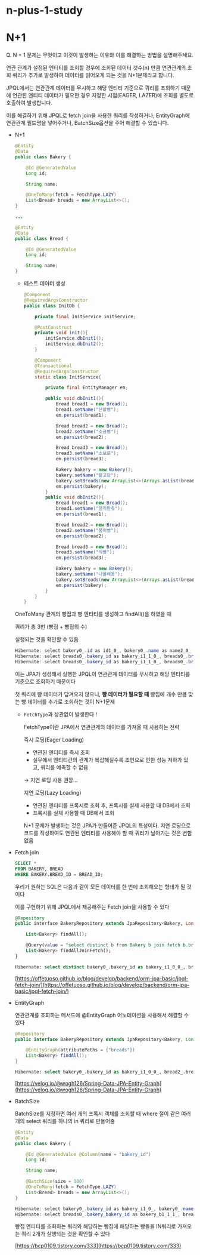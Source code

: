 # n-plus-1-study

# N+1

Q. N + 1 문제는 무엇이고 이것이 발생하는 이유와 이를 해결하는 방법을 설명해주세요.

연관 관계가 설정된 엔티티를 조회할 경우에 조회된 데이터 갯수(n) 만큼 연관관계의 조회 쿼리가 추가로 발생하여 데이터를 읽어오게 되는 것을 N+1문제라고 합니다.

JPQL에서는 연관관계 데이터를 무시하고 해당 엔티티 기준으로 쿼리를 조회하기 때문에 연관된 엔티티 데이터가 필요한 경우 지정한 시점(EAGER, LAZER)에 조회를 별도로 호출하여 발생합니다.

이를 해결하기 위해 JPQL로 fetch join을 사용한 쿼리를 작성하거나,  EntityGraph에 연관관계 필드명을 넣어주거나, BatchSize옵션을 주어 해결할 수 있습니다.

- N+1
    
    ```java
    @Entity
    @Data
    public class Bakery {
    
        @Id @GeneratedValue
        Long id;
    
        String name;
    
        @OneToMany(fetch = FetchType.LAZY)
        List<Bread> breads = new ArrayList<>();
    }
    
    ...
    
    @Entity
    @Data
    public class Bread {
    
        @Id @GeneratedValue
        Long id;
    
        String name;
    }
    ```
    
    - 테스트 데이터 생성
        
        ```java
        @Component
        @RequiredArgsConstructor
        public class InitDb {
        
            private final InitService initService;
        
            @PostConstruct
            private void init(){
                initService.dbInit1();
                initService.dbInit2();
            }
        
            @Component
            @Transactional
            @RequiredArgsConstructor
            static class InitService{
        
                private final EntityManager em;
        
                public void dbInit1(){
                    Bread bread1 = new Bread();
                    bread1.setName("단팥빵");
                    em.persist(bread1);
        
                    Bread bread2 = new Bread();
                    bread2.setName("소금빵");
                    em.persist(bread2);
        
                    Bread bread3 = new Bread();
                    bread3.setName("소보로");
                    em.persist(bread3);
        
                    Bakery bakery = new Bakery();
                    bakery.setName("팥고당");
                    bakery.setBreads(new ArrayList<>(Arrays.asList(bread1, bread2, bread3)));
                    em.persist(bakery);
                }
                public void dbInit2(){
                    Bread bread1 = new Bread();
                    bread1.setName("델리만쥬");
                    em.persist(bread1);
        
                    Bread bread2 = new Bread();
                    bread2.setName("붕어빵");
                    em.persist(bread2);
        
                    Bread bread3 = new Bread();
                    bread3.setName("식빵");
                    em.persist(bread3);
        
                    Bakery bakery = new Bakery();
                    bakery.setName("나폴레옹");
                    bakery.setBreads(new ArrayList<>(Arrays.asList(bread1, bread2, bread3)));
                    em.persist(bakery);
                }
            }
        }
        ```
        
    
    OneToMany 관계의 빵집과 빵 엔티티를 생성하고 findAll()을 하였을 때 
    
    쿼리가 총 3번 (빵집 + 빵집의 수)
    
    실행되는 것을 확인할 수 있음
    
    ```java
    Hibernate: select bakery0_.id as id1_0_, bakery0_.name as name2_0_ from bakery bakery0_
    Hibernate: select breads0_.bakery_id as bakery_i1_1_0_, breads0_.breads_id as breads_i2_1_0_, bread1_.id as id1_2_1_, bread1_.name as name2_2_1_ from bakery_breads breads0_ inner join bread bread1_ on breads0_.breads_id=bread1_.id where breads0_.bakery_id=?
    Hibernate: select breads0_.bakery_id as bakery_i1_1_0_, breads0_.breads_id as breads_i2_1_0_, bread1_.id as id1_2_1_, bread1_.name as name2_2_1_ from bakery_breads breads0_ inner join bread bread1_ on breads0_.breads_id=bread1_.id where breads0_.bakery_id=?
    ```
    
    이는 JPA가 생성해서 실행한 JPQL이 연관관계 데이터를 무시하고 해당 엔티티를 기준으로 조회하기 때문이다
    
    첫 쿼리에 빵 데이터가 담겨오지 않으니, **빵 데이터가 필요할 때** 빵집에 개수 만큼 맞는 빵 데이터를 추가로 조회하는 것이 N+1문제  
    
    - `FetchType`과 상관없이 발생한다 !
        
        FetchType이란 JPA에서 연관관계의 데이터를 가져올 때 사용하는 전략
        
        즉시 로딩(Eager Loading)
        
        - 연관된 엔티티를 즉시 조회
        - 실무에서 엔티티간의 관계가 복잡해질수록 조인으로 인한 성능 저하가 있고, 쿼리를 예측할 수 없음
        
        → 지연 로딩 사용 권장…
        
        지연 로딩(Lazy Loading)
        
        - 연관된 엔티티를 프록시로 조회 후, 프록시를 실제 사용할 때 DB에서 조회
        - 프록시를 실제 사용할 때 DB에서 조회
        
        N+1 문제가 발생하는 것은 JPA가 만들어준 JPQL의 특성이다. 지연 로딩으로 코드를 작성하여도 연관된 엔티티를 사용해야 할 때 쿼리가 날아가는 것은 변함없음
        
- Fetch join
    
    ```sql
    SELECT * 
    FROM BAKERY, BREAD
    WHERE BAKERY.BREAD_ID = BREAD_ID;
    ```
    
    우리가 원하는 SQL은 다음과 같이 모든 데이터를 한 번에 조회해오는 형태가 될 것이다
    
    이를 구현하기 위해 JPQL에서 제공해주는 Fetch join을 사용할 수 있다
    
    ```sql
    @Repository
    public interface BakeryRepository extends JpaRepository<Bakery, Long> {
    
        List<Bakery> findAll();
    
        @Query(value = "select distinct b from Bakery b join fetch b.breads")
        List<Bakery> findAllJoinFetch();
    }
    ```
    
    ```sql
    Hibernate: select distinct bakery0_.bakery_id as bakery_i1_0_0_, bread2_.bread_id as bread_id1_2_1_, bakery0_.name as name2_0_0_, bread2_.name as name2_2_1_, breads1_.bakery_bakery_id as bakery_b1_1_0__, breads1_.breads_bread_id as breads_b2_1_0__ from bakery bakery0_ inner join bakery_breads breads1_ on bakery0_.bakery_id=breads1_.bakery_bakery_id inner join bread bread2_ on breads1_.breads_bread_id=bread2_.bread_id
    ```
    
    [https://offetuoso.github.io/blog/develop/backend/orm-jpa-basic/jpql-fetch-join/](https://offetuoso.github.io/blog/develop/backend/orm-jpa-basic/jpql-fetch-join/)
    
- EntityGraph
    
    연관관계를 조회하는 메서드에 @EntityGraph 어노테이션을 사용해서 해결할 수 있다
    
    ```java
    @Repository
    public interface BakeryRepository extends JpaRepository<Bakery, Long> {
    
        @EntityGraph(attributePaths = {"breads"})
        List<Bakery> findAll();
    }
    ```
    
    ```sql
    Hibernate: select bakery0_.bakery_id as bakery_i1_0_0_, bread2_.bread_id as bread_id1_2_1_, bakery0_.name as name2_0_0_, bread2_.name as name2_2_1_, breads1_.bakery_bakery_id as bakery_b1_1_0__, breads1_.breads_bread_id as breads_b2_1_0__ from bakery bakery0_ left outer join bakery_breads breads1_ on bakery0_.bakery_id=breads1_.bakery_bakery_id left outer join bread bread2_ on breads1_.breads_bread_id=bread2_.bread_id
    ```
    
    [https://velog.io/@wogh126/Spring-Data-JPA-Entity-Graph](https://velog.io/@wogh126/Spring-Data-JPA-Entity-Graph)
    
- BatchSize
    
    BatchSize를 지정하면 여러 개의 프록시 객체를 조회할 때 where 절이 같은 여러 개의 select 쿼리를 하나의 in 쿼리로 만들어줌 
    
    ```java
    @Entity
    @Data
    public class Bakery {
    
        @Id @GeneratedValue @Column(name = "bakery_id")
        Long id;
    
        String name;
    
        @BatchSize(size = 100)
        @OneToMany(fetch = FetchType.LAZY)
        List<Bread> breads = new ArrayList<>();
    }
    ```
    
    ```java
    Hibernate: select bakery0_.bakery_id as bakery_i1_0_, bakery0_.name as name2_0_ from bakery bakery0_
    Hibernate: select breads0_.bakery_bakery_id as bakery_b1_1_1_, breads0_.breads_bread_id as breads_b2_1_1_, bread1_.bread_id as bread_id1_2_0_, bread1_.name as name2_2_0_ from bakery_breads breads0_ inner join bread bread1_ on breads0_.breads_bread_id=bread1_.bread_id where breads0_.bakery_bakery_id in (?, ?)
    ```
    
    빵집 엔티티를 조회하는 쿼리와 해당하는 빵집에 해당하는 빵들을 IN쿼리로 가져오는 쿼리 2개가 실행되는 것을 확인할 수 있다 
    
    [https://bcp0109.tistory.com/333](https://bcp0109.tistory.com/333)
    
